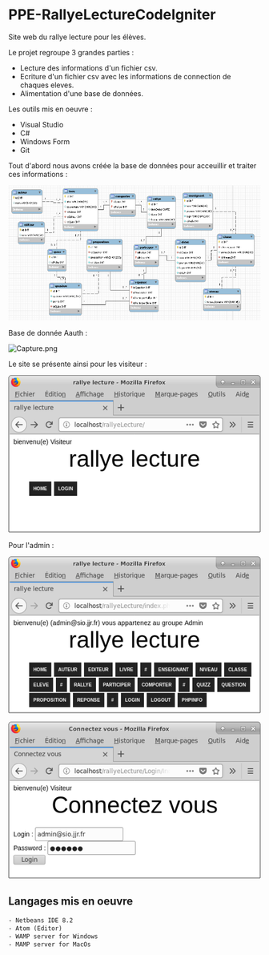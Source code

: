# PPE-RallyeLectureCodeIgniter

Site web du rallye lecture pour les élèves.

Le projet regroupe 3 grandes parties :

* Lecture des informations d'un fichier csv.
* Ecriture d'un fichier csv avec les informations de connection de chaques eleves.
* Alimentation d'une base de données.

Les outils mis en oeuvre : 

* Visual Studio
* C#
* Windows Form
* Git

Tout d'abord nous avons créée la base de données pour acceuillir et traiter ces informations :

![Capture.png](https://github.com/SamGdy/PPE-RallyeLectureC-/blob/master/BddRallyeLecture.PNG)

Base de donnée Aauth :
 
![Capture.png](https://github.com/SamGdy/PPE-RallyeLectureCSharp/blob/master/DB_Schema_Aauth.PNG)

Le site se présente ainsi pour les visiteur :

![Capture.png](https://github.com/SamGdy/PPE-RallyeLectureCodeIgniter/blob/master/rlHomeVisiteur.png)

Pour l'admin :

![capture.png](https://github.com/SamGdy/PPE-RallyeLectureCodeIgniter/blob/master/rlHomeAdmin.png)



![capture.png](https://github.com/SamGdy/PPE-RallyeLectureCodeIgniter/blob/master/rlLogin.png)


## Langages mis en oeuvre

```
- Netbeans IDE 8.2
- Atom (Editor)
- WAMP server for Windows
- MAMP server for MacOs
